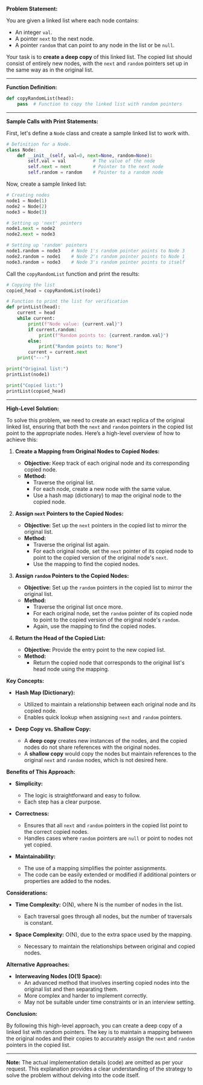 **Problem Statement:**

You are given a linked list where each node contains:

- An integer `val`.
- A pointer `next` to the next node.
- A pointer `random` that can point to any node in the list or be `null`.

Your task is to **create a deep copy** of this linked list. The copied list should consist of entirely new nodes, with the `next` and `random` pointers set up in the same way as in the original list.

---

**Function Definition:**

```python
def copyRandomList(head):
    pass  # Function to copy the linked list with random pointers
```

---

**Sample Calls with Print Statements:**

First, let's define a `Node` class and create a sample linked list to work with.

```python
# Definition for a Node.
class Node:
    def __init__(self, val=0, next=None, random=None):
        self.val = val          # The value of the node
        self.next = next        # Pointer to the next node
        self.random = random    # Pointer to a random node
```

Now, create a sample linked list:

```python
# Creating nodes
node1 = Node(1)
node2 = Node(2)
node3 = Node(3)

# Setting up 'next' pointers
node1.next = node2
node2.next = node3

# Setting up 'random' pointers
node1.random = node3    # Node 1's random pointer points to Node 3
node2.random = node1    # Node 2's random pointer points to Node 1
node3.random = node3    # Node 3's random pointer points to itself
```

Call the `copyRandomList` function and print the results:

```python
# Copying the list
copied_head = copyRandomList(node1)

# Function to print the list for verification
def printList(head):
    current = head
    while current:
        print(f"Node value: {current.val}")
        if current.random:
            print(f"Random points to: {current.random.val}")
        else:
            print("Random points to: None")
        current = current.next
    print("---")

print("Original list:")
printList(node1)

print("Copied list:")
printList(copied_head)
```

---

**High-Level Solution:**

To solve this problem, we need to create an exact replica of the original linked list, ensuring that both the `next` and `random` pointers in the copied list point to the appropriate nodes. Here’s a high-level overview of how to achieve this:

1. **Create a Mapping from Original Nodes to Copied Nodes:**

   - **Objective:** Keep track of each original node and its corresponding copied node.
   - **Method:**
     - Traverse the original list.
     - For each node, create a new node with the same value.
     - Use a hash map (dictionary) to map the original node to the copied node.

2. **Assign `next` Pointers to the Copied Nodes:**

   - **Objective:** Set up the `next` pointers in the copied list to mirror the original list.
   - **Method:**
     - Traverse the original list again.
     - For each original node, set the `next` pointer of its copied node to point to the copied version of the original node's `next`.
     - Use the mapping to find the copied nodes.

3. **Assign `random` Pointers to the Copied Nodes:**

   - **Objective:** Set up the `random` pointers in the copied list to mirror the original list.
   - **Method:**
     - Traverse the original list once more.
     - For each original node, set the `random` pointer of its copied node to point to the copied version of the original node's `random`.
     - Again, use the mapping to find the copied nodes.

4. **Return the Head of the Copied List:**

   - **Objective:** Provide the entry point to the new copied list.
   - **Method:**
     - Return the copied node that corresponds to the original list's head node using the mapping.

**Key Concepts:**

- **Hash Map (Dictionary):**
  - Utilized to maintain a relationship between each original node and its copied node.
  - Enables quick lookup when assigning `next` and `random` pointers.

- **Deep Copy vs. Shallow Copy:**
  - A **deep copy** creates new instances of the nodes, and the copied nodes do not share references with the original nodes.
  - A **shallow copy** would copy the nodes but maintain references to the original `next` and `random` nodes, which is not desired here.

**Benefits of This Approach:**

- **Simplicity:**
  - The logic is straightforward and easy to follow.
  - Each step has a clear purpose.

- **Correctness:**
  - Ensures that all `next` and `random` pointers in the copied list point to the correct copied nodes.
  - Handles cases where `random` pointers are `null` or point to nodes not yet copied.

- **Maintainability:**
  - The use of a mapping simplifies the pointer assignments.
  - The code can be easily extended or modified if additional pointers or properties are added to the nodes.

**Considerations:**

- **Time Complexity:** O(N), where N is the number of nodes in the list.
  - Each traversal goes through all nodes, but the number of traversals is constant.

- **Space Complexity:** O(N), due to the extra space used by the mapping.
  - Necessary to maintain the relationships between original and copied nodes.

**Alternative Approaches:**

- **Interweaving Nodes (O(1) Space):**
  - An advanced method that involves inserting copied nodes into the original list and then separating them.
  - More complex and harder to implement correctly.
  - May not be suitable under time constraints or in an interview setting.

**Conclusion:**

By following this high-level approach, you can create a deep copy of a linked list with random pointers. The key is to maintain a mapping between the original nodes and their copies to accurately assign the `next` and `random` pointers in the copied list.

---

**Note:** The actual implementation details (code) are omitted as per your request. This explanation provides a clear understanding of the strategy to solve the problem without delving into the code itself.